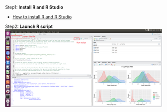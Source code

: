 Step1: **Install R and R Studio**
* [How to install R and R Studio](https://github.com/ivan0124/python-programming/wiki/How-to-install-R-and-R-Studio)

Step2: **Launch R script**
![result link](https://github.com/ivan0124/python-programming/blob/master/images/R_20190314_1.png)

